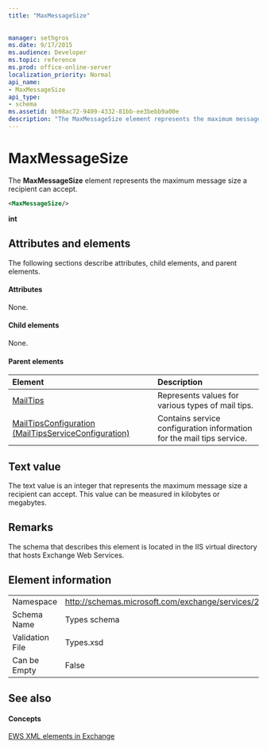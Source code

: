 ```yaml
---
title: "MaxMessageSize"
 
 
manager: sethgros
ms.date: 9/17/2015
ms.audience: Developer
ms.topic: reference
ms.prod: office-online-server
localization_priority: Normal
api_name:
- MaxMessageSize
api_type:
- schema
ms.assetid: bb98ac72-9409-4332-81bb-ee3bebb9a00e
description: "The MaxMessageSize element represents the maximum message size a recipient can accept."
---
```


# MaxMessageSize

The **MaxMessageSize** element represents the maximum message size a recipient can accept. 
  
```XML
<MaxMessageSize/>
```

 **int**
## Attributes and elements

The following sections describe attributes, child elements, and parent elements.
  
#### Attributes

None.
  
#### Child elements

None.
  
#### Parent elements

|**Element**|**Description**|
|:-----|:-----|
|[MailTips](mailtips.md) <br/> |Represents values for various types of mail tips.  <br/> |
|[MailTipsConfiguration (MailTipsServiceConfiguration)](mailtipsconfiguration-mailtipsserviceconfiguration.md) <br/> |Contains service configuration information for the mail tips service.  <br/> |
   
## Text value

The text value is an integer that represents the maximum message size a recipient can accept. This value can be measured in kilobytes or megabytes.
  
## Remarks

The schema that describes this element is located in the IIS virtual directory that hosts Exchange Web Services.
  
## Element information

|||
|:-----|:-----|
|Namespace  <br/> |http://schemas.microsoft.com/exchange/services/2006/types  <br/> |
|Schema Name  <br/> |Types schema  <br/> |
|Validation File  <br/> |Types.xsd  <br/> |
|Can be Empty  <br/> |False  <br/> |
   
## See also

#### Concepts

[EWS XML elements in Exchange](ews-xml-elements-in-exchange.md)

